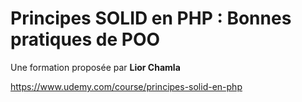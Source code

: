# Principes SOLID en PHP : Bonnes pratiques de POO   
Une formation proposée par **Lior Chamla**   

<https://www.udemy.com/course/principes-solid-en-php>
